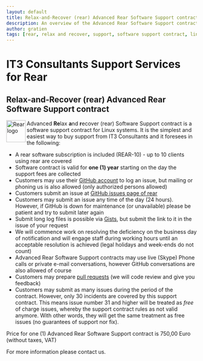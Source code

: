 ```yaml
---
layout: default
title: Relax-and-Recover (rear) Advanced Rear Software Support contract
description: An overview of the Advanced Rear Software Support contract content
author: gratien
tags: [rear, relax and recover, support, software support contract, linux disaster recovery solution, IT3 Consultants, GPL]
---
```


# IT3 Consultants Support Services for Rear

## Relax-and-Recover (rear) Advanced Rear Software Support contract

<img src="{{ site.url }}/images/logo/rear_logo_100.png" width="51" height="58" border="0" align="left" alt="Rear logo" />
Advanced <strong>Re</strong>lax <strong>a</strong>nd <strong>r</strong>ecover (rear) Software Support contract is a software support contract for Linux systems. It is the simplest and easiest way to buy support from IT3 Consultants and it foresees in the following:


* A rear software subscription is included (REAR-10) - up to 10 clients using rear are covered
* Software contract is valid for <b>one (1) year</b> starting on the day the support fees are collected
* Customers may use their [GitHub account](https://help.github.com/articles/signing-up-for-a-new-github-account/) to log an issue, but mailing or phoning us is also allowed (only authorized persons allowed)
* Customers submit an issue at [GitHub issues page of rear](https://github.com/rear/rear/issues)
* Customers may submit an issue any time of the day (24 hours). However, if GitHub is down for maintenance (or unavailable) please be patient and try to submit later again
* Submit long log files is possible via [Gists](https://help.github.com/articles/creating-gists/), but submit the link to it in the issue of your request
* We will commence work on resolving the deficiency on the business day of notification and will engage staff during working hours until an acceptable resolution is achieved (legal holidays and week-ends do not count)
* Advanced Rear Software Support contracts may use live (Skype) Phone calls or private e-mail conversations, however GitHub conversations are also allowed of course
* Customers may prepare [pull requests](https://help.github.com/articles/using-pull-requests/) (we will code review and give you feedback)
* Customers may submit as many issues during the period of the contract. However, only 30 incidents are covered by this support contract. This means issue number 31 and higher will be treated as *free* of charge issues, whereby the support contract rules as not valid anymore. With other words, they will get the same treatment as free issues (no guarantees of support nor fix).

Price for one (1) Advanced Rear Software Support contract is 750,00 Euro (without taxes, VAT)

For more information please contact us.
